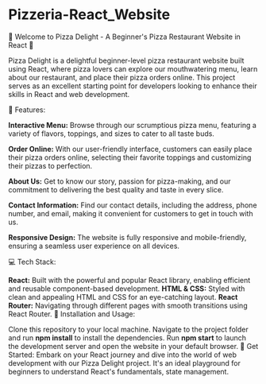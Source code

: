 # Pizzeria-React_Website

🍕 Welcome to Pizza Delight - A Beginner's Pizza Restaurant Website in React 🍕

Pizza Delight is a delightful beginner-level pizza restaurant website built using React, where pizza lovers can explore our mouthwatering menu, learn about our restaurant, and place their pizza orders online. This project serves as an excellent starting point for developers looking to enhance their skills in React and web development.

🚀 Features:

**Interactive Menu:** Browse through our scrumptious pizza menu, featuring a variety of flavors, toppings, and sizes to cater to all taste buds.

**Order Online:** With our user-friendly interface, customers can easily place their pizza orders online, selecting their favorite toppings and customizing their pizzas to perfection.

**About Us:** Get to know our story, passion for pizza-making, and our commitment to delivering the best quality and taste in every slice.

**Contact Information:** Find our contact details, including the address, phone number, and email, making it convenient for customers to get in touch with us.

**Responsive Design:** The website is fully responsive and mobile-friendly, ensuring a seamless user experience on all devices.

💻 Tech Stack:

**React:** Built with the powerful and popular React library, enabling efficient and reusable component-based development.
**HTML & CSS:** Styled with clean and appealing HTML and CSS for an eye-catching layout.
**React Router:** Navigating through different pages with smooth transitions using React Router.
📁 Installation and Usage:

Clone this repository to your local machine.
Navigate to the project folder and run **npm install** to install the dependencies.
Run **npm start** to launch the development server and open the website in your default browser.
🎉 Get Started:
Embark on your React journey and dive into the world of web development with our Pizza Delight project. It's an ideal playground for beginners to understand React's fundamentals, state management.
